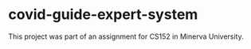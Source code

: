 # covid-guide-expert-system
This project was part of an assignment for CS152 in Minerva University.
